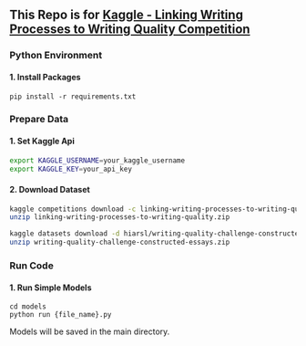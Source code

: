## This Repo is for [Kaggle - Linking Writing Processes to Writing Quality Competition](https://www.kaggle.com/competitions/linking-writing-processes-to-writing-quality)



### Python Environment

#### 1. Install Packages

```b
pip install -r requirements.txt
```



### Prepare Data

#### 1. Set Kaggle Api

```bash
export KAGGLE_USERNAME=your_kaggle_username
export KAGGLE_KEY=your_api_key
```

#### 2. Download Dataset

```bash
kaggle competitions download -c linking-writing-processes-to-writing-quality
unzip linking-writing-processes-to-writing-quality.zip
```

```bash
kaggle datasets download -d hiarsl/writing-quality-challenge-constructed-essays
unzip writing-quality-challenge-constructed-essays.zip
```



### Run Code

#### 1.  Run Simple Models

```bas
cd models
python run {file_name}.py
```

Models will be saved in the main directory.
